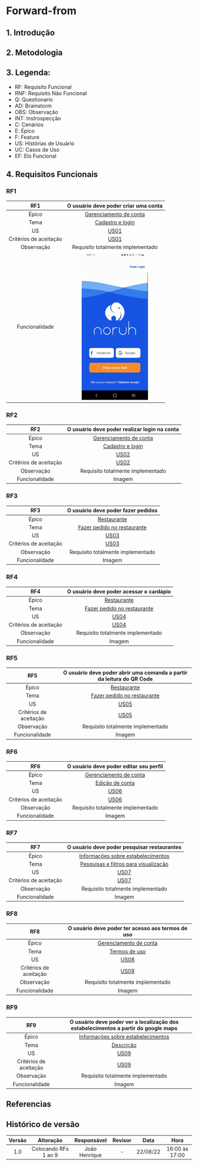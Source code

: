# Forward-from

## 1. Introdução

## 2. Metodologia

## 3. Legenda:
- RF: Requisito Funcional
- RNF: Requisito Não Funcional
- Q: Questionario
- AD: Brainstorm
- OBS: Observação
- INT: Instrospecção
- C: Cenários
- E: Épico
- F: Feature
- US: Histórias de Usuário
- UC: Casos de Uso
- EF: Elo Funcional

## 4. Requisitos Funcionais

### RF1

|RF1|O usuário deve poder criar uma conta|
|:--:|:----------------------------------:|
|Épico|[Gerenciamento de conta](https://requisitos-de-software.github.io/2022.1-Noruh/modelagem/backlog/#41-epico-gerenciamento-de-conta)|
|Tema|[Cadastro e login](https://requisitos-de-software.github.io/2022.1-Noruh/modelagem/backlog/#41-epico-gerenciamento-de-conta)|
|US|[US01](https://requisitos-de-software.github.io/2022.1-Noruh/modelagem/historiasDeUsuario/#3-historias-de-usuario)|
|Critérios de aceitação|[US01](https://requisitos-de-software.github.io/2022.1-Noruh/modelagem/historiasDeUsuario/#3-historias-de-usuario)|
|Observação|Requisito totalmente implementado|
|Funcionalidade|<img src="../assets/foward-from/rf1.gif" alt="Employee data" width="180" height=auto title="Employee Data title">|<img src="../assets/foward-from/rf1.gif" alt="Employee data" width="50" height="60" title="Employee Data title">

### RF2

|RF2|O usuário deve poder realizar login na conta|
|:--:|:----------------------------------:|
|Épico|[Gerenciamento de conta](https://requisitos-de-software.github.io/2022.1-Noruh/modelagem/backlog/#41-epico-gerenciamento-de-conta)|
|Tema|[Cadastro e login](https://requisitos-de-software.github.io/2022.1-Noruh/modelagem/backlog/#41-epico-gerenciamento-de-conta)|
|US|[US02](https://requisitos-de-software.github.io/2022.1-Noruh/modelagem/historiasDeUsuario/#3-historias-de-usuario)|
|Critérios de aceitação|[US02](https://requisitos-de-software.github.io/2022.1-Noruh/modelagem/historiasDeUsuario/#3-historias-de-usuario)|
|Observação|Requisito totalmente implementado|
|Funcionalidade|Imagem|

### RF3

|RF3|O usuário deve poder fazer pedidos|
|:--:|:----------------------------------:|
|Épico|[Restaurante](https://requisitos-de-software.github.io/2022.1-Noruh/modelagem/backlog/#42-epico-restaurante)|
|Tema|[Fazer pedido no restaurante](https://requisitos-de-software.github.io/2022.1-Noruh/modelagem/backlog/#42-epico-restaurante)|
|US|[US03](https://requisitos-de-software.github.io/2022.1-Noruh/modelagem/historiasDeUsuario/#3-historias-de-usuario)|
|Critérios de aceitação|[US03](https://requisitos-de-software.github.io/2022.1-Noruh/modelagem/historiasDeUsuario/#3-historias-de-usuario)|
|Observação|Requisito totalmente implementado|
|Funcionalidade|Imagem|

### RF4

|RF4|O usuário deve poder acessar o cardápio|
|:--:|:----------------------------------:|
|Épico|[Restaurante](https://requisitos-de-software.github.io/2022.1-Noruh/modelagem/backlog/#42-epico-restaurante)|
|Tema|[Fazer pedido no restaurante](https://requisitos-de-software.github.io/2022.1-Noruh/modelagem/backlog/#42-epico-restaurante)|
|US|[US04](https://requisitos-de-software.github.io/2022.1-Noruh/modelagem/historiasDeUsuario/#3-historias-de-usuario)|
|Critérios de aceitação|[US04](https://requisitos-de-software.github.io/2022.1-Noruh/modelagem/historiasDeUsuario/#3-historias-de-usuario)|
|Observação|Requisito totalmente implementado|
|Funcionalidade|Imagem|

### RF5

|RF5|O usuário deve poder abrir uma comanda a partir da leitura do QR Code|
|:--:|:----------------------------------:|
|Épico|[Restaurante](https://requisitos-de-software.github.io/2022.1-Noruh/modelagem/backlog/#42-epico-restaurante)|
|Tema|[Fazer pedido no restaurante](https://requisitos-de-software.github.io/2022.1-Noruh/modelagem/backlog/#42-epico-restaurante)|
|US|[US05](https://requisitos-de-software.github.io/2022.1-Noruh/modelagem/historiasDeUsuario/#3-historias-de-usuario)|
|Critérios de aceitação|[US05](https://requisitos-de-software.github.io/2022.1-Noruh/modelagem/historiasDeUsuario/#3-historias-de-usuario)|
|Observação|Requisito totalmente implementado|
|Funcionalidade|Imagem|

### RF6

|RF6|O usuário deve poder editar seu perfil|
|:--:|:----------------------------------:|
|Épico|[Gerenciamento de conta](https://requisitos-de-software.github.io/2022.1-Noruh/modelagem/backlog/#41-epico-gerenciamento-de-conta)|
|Tema|[Edição de conta](https://requisitos-de-software.github.io/2022.1-Noruh/modelagem/backlog/#41-epico-gerenciamento-de-conta)|
|US|[US06](https://requisitos-de-software.github.io/2022.1-Noruh/modelagem/historiasDeUsuario/#3-historias-de-usuario)|
|Critérios de aceitação|[US06](https://requisitos-de-software.github.io/2022.1-Noruh/modelagem/historiasDeUsuario/#3-historias-de-usuario)|
|Observação|Requisito totalmente implementado|
|Funcionalidade|Imagem|

### RF7

|RF7|O usuário deve poder pesquisar restaurantes|
|:--:|:----------------------------------:|
|Épico|[Informações sobre estabelecimentos](https://requisitos-de-software.github.io/2022.1-Noruh/modelagem/backlog/#43-epico-informacoes-sobre-estabelecimentos)|
|Tema|[Pesquisas e filtros para visualização](https://requisitos-de-software.github.io/2022.1-Noruh/modelagem/backlog/#43-epico-informacoes-sobre-estabelecimentos)|
|US|[US07](https://requisitos-de-software.github.io/2022.1-Noruh/modelagem/historiasDeUsuario/#3-historias-de-usuario)|
|Critérios de aceitação|[US07](https://requisitos-de-software.github.io/2022.1-Noruh/modelagem/historiasDeUsuario/#3-historias-de-usuario)|
|Observação|Requisito totalmente implementado|
|Funcionalidade|Imagem|

### RF8

|RF8|O usuário deve poder ter acesso aos termos de uso|
|:--:|:----------------------------------:|
|Épico|[Gerenciamento de conta](https://requisitos-de-software.github.io/2022.1-Noruh/modelagem/backlog/#41-epico-gerenciamento-de-conta)|
|Tema|[Termos de uso](https://requisitos-de-software.github.io/2022.1-Noruh/modelagem/backlog/#41-epico-gerenciamento-de-conta)|
|US|[US08](https://requisitos-de-software.github.io/2022.1-Noruh/modelagem/historiasDeUsuario/#3-historias-de-usuario)|
|Critérios de aceitação|[US08](https://requisitos-de-software.github.io/2022.1-Noruh/modelagem/historiasDeUsuario/#3-historias-de-usuario)|
|Observação|Requisito totalmente implementado|
|Funcionalidade|Imagem|

### RF9

|RF9|O usuário deve poder ver a localização dos estabelecimentos a partir do google maps|
|:--:|:----------------------------------:|
|Épico|[Informações sobre estabelecimentos](https://requisitos-de-software.github.io/2022.1-Noruh/modelagem/backlog/#43-epico-informacoes-sobre-estabelecimentos)|
|Tema|[Descrição](https://requisitos-de-software.github.io/2022.1-Noruh/modelagem/backlog/#43-epico-informacoes-sobre-estabelecimentos)|
|US|[US09](https://requisitos-de-software.github.io/2022.1-Noruh/modelagem/historiasDeUsuario/#3-historias-de-usuario)|
|Critérios de aceitação|[US09](https://requisitos-de-software.github.io/2022.1-Noruh/modelagem/historiasDeUsuario/#3-historias-de-usuario)|
|Observação|Requisito totalmente implementado|
|Funcionalidade|Imagem|

## Referencias

## Histórico de versão

| Versão |      Alteração      | Responsável |           Revisor            |   Data   | Hora  |
| :----: | :-----------------: | :---------: | :--------------------------: | :------: | :------: |
|  1.0   |          Colocando RFs 1 ao 9          |    João Henrique    |        -       | 22/08/22 |16:00 às 17:00  |
